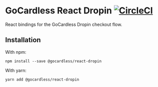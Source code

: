 # GoCardless React Dropin [![CircleCI](https://circleci.com/gh/gocardless/react-dropin.svg?style=svg&circleci-token=c6b0ed607b0c6bbc7c5f7ad895f0fa799fe0cd02)](https://circleci.com/gh/gocardless/react-dropin)

React bindings for the GoCardless Dropin checkout flow.

## Installation

With npm:

```console
npm install --save @gocardless/react-dropin
```

With yarn:

```console
yarn add @gocardless/react-dropin
```
